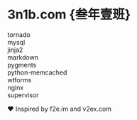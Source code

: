 3n1b.com {叁年壹班}
========

tornado  
mysql  
jinja2  
markdown  
pygments  
python-memcached  
wtforms  
nginx  
supervisor  
  
❤ Inspired by f2e.im and v2ex.com